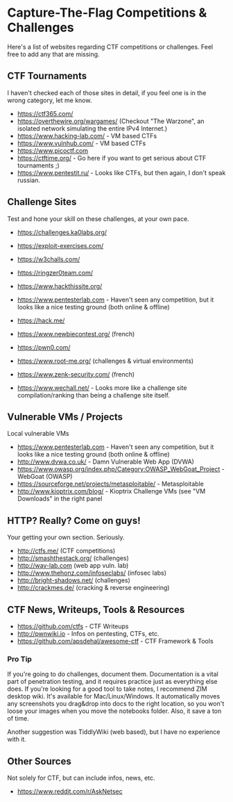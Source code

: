 # Capture-The-Flag Competitions & Challenges

Here's a list of websites regarding CTF competitions or challenges. Feel free to add any that are missing.

## CTF Tournaments

I haven't checked each of those sites in detail, if you feel one is in the wrong category, let me know.

  * https://ctf365.com/
  * https://overthewire.org/wargames/ (Checkout "The Warzone", an isolated network simulating the entire IPv4 Internet.)
  * https://www.hacking-lab.com/ - VM based CTFs
  * https://www.vulnhub.com/ - VM based CTFs
  * https://www.picoctf.com
  * https://ctftime.org/ - Go here if you want to get serious about CTF tournaments ;)
  * https://www.pentestit.ru/ - Looks like CTFs, but then again, I don't speak russian.


## Challenge Sites

Test and hone your skill on these challenges, at your own pace.

  * https://challenges.ka0labs.org/
  * https://exploit-exercises.com/
  * https://w3challs.com/
  * https://ringzer0team.com/
  * https://www.hackthissite.org/
  * https://www.pentesterlab.com - Haven't seen any competition, but it looks like a nice testing ground (both online & offline)
  * https://hack.me/
  * https://www.newbiecontest.org/ (french)
  * https://pwn0.com/
  * https://www.root-me.org/ (challenges & virtual environments)
  * https://www.zenk-security.com/ (french)

  * https://www.wechall.net/ - Looks more like a challenge site compilation/ranking than being a challenge site itself.

## Vulnerable VMs / Projects

Local vulnerable VMs

  * https://www.pentesterlab.com - Haven't seen any competition, but it looks like a nice testing ground (both online & offline)
  * http://www.dvwa.co.uk/ - Damn Vulnerable Web App (DVWA)
  * https://www.owasp.org/index.php/Category:OWASP_WebGoat_Project - WebGoat (OWASP) 
  * https://sourceforge.net/projects/metasploitable/ - Metasploitable
  * http://www.kioptrix.com/blog/ - Kioptrix Challenge VMs (see "VM Downloads" in the right panel

## HTTP? Really? Come on guys!

Your getting your own section. Seriously.

  * http://ctfs.me/ (CTF competitions)
  * http://smashthestack.org/ (challenges)
  * http://wav-lab.com (web app vuln. lab)
  * http://www.thehonz.com/infoseclabs/ (infosec labs)
  * http://bright-shadows.net/ (challenges)
  * http://crackmes.de/ (cracking & reverse engineering)


## CTF News, Writeups, Tools & Resources

  * https://github.com/ctfs - CTF Writeups
  * http://pwnwiki.io - Infos on pentesting, CTFs, etc.
  * https://github.com/apsdehal/awesome-ctf - CTF Framework & Tools


### Pro Tip

If you're going to do challenges, document them. Documentation is a vital part of penetration testing, and it requires practice just as everything else does. If you're looking for a good tool to take notes, I recommend ZIM desktop wiki. It's available for Mac/Linux/Windows. It automatically moves any screenshots you drag&drop into docs to the right location, so you won't loose your images when you move the notebooks folder. Also, it save a ton of time.

Another suggestion was TiddlyWiki (web based), but I have no experience with it.

## Other Sources

Not solely for CTF, but can include infos, news, etc.

  * https://www.reddit.com/r/AskNetsec



